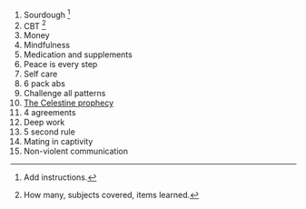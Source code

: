  1. Sourdough [^1]
 2. CBT [^2]
 3. Money
 4. Mindfulness
 5. Medication and supplements
 6. Peace is every step
 7. Self care
 8. 6 pack abs
 9. Challenge all patterns
 10. [The Celestine prophecy](https://en.wikipedia.org/wiki/The_Celestine_Prophecy)
 11. 4 agreements
 12. Deep work
 13. 5 second rule
 14. Mating in captivity
 15. Non-violent communication

[^1]:Add instructions.
[^2]:How many, subjects covered, items learned.
<!--stackedit_data:
eyJoaXN0b3J5IjpbLTE5NjAyNTEzMDAsLTEzMzI2NTA0MDQsLT
YzNDM0MTk0MiwtMTU1NjI2MjUwNl19
-->